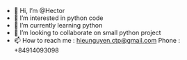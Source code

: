 - 👋 Hi, I’m @Hector
- 👀 I’m interested in python code
- 🌱 I’m currently learning python
- 💞️ I’m looking to collaborate on small python project
- 📫 How to reach me : hieunguyen.ctp@gmail.com Phone : +84914093098

<!---
hector072/hector072 is a ✨ special ✨ repository because its `README.md` (this file) appears on your GitHub profile.
You can click the Preview link to take a look at your changes.
--->
